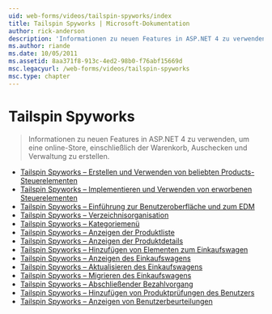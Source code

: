 ```yaml
---
uid: web-forms/videos/tailspin-spyworks/index
title: Tailspin Spyworks | Microsoft-Dokumentation
author: rick-anderson
description: 'Informationen zu neuen Features in ASP.NET 4 zu verwenden, um eine online-Store, einschließlich der Warenkorb, Auschecken und Verwaltung zu erstellen.'
ms.author: riande
ms.date: 10/05/2011
ms.assetid: 8aa371f8-913c-4ed2-98b0-f76abf15669d
msc.legacyurl: /web-forms/videos/tailspin-spyworks
msc.type: chapter
---
```

<a name="tailspin-spyworks"></a>Tailspin Spyworks
====================
> Informationen zu neuen Features in ASP.NET 4 zu verwenden, um eine online-Store, einschließlich der Warenkorb, Auschecken und Verwaltung zu erstellen.


- [Tailspin Spyworks – Erstellen und Verwenden von beliebten Products-Steuerelementen](tailspin-spyworks-creating-and-using-the-popular-products-control.md)
- [Tailspin Spyworks – Implementieren und Verwenden von erworbenen Steuerelementen](tailspin-spyworks-implementing-and-using-the-also-purchased-control.md)
- [Tailspin Spyworks – Einführung zur Benutzeroberfläche und zum EDM](tailspin-spyworks-intro-ui-and-edm.md)
- [Tailspin Spyworks – Verzeichnisorganisation](tailspin-spyworks-directory-organization.md)
- [Tailspin Spyworks – Kategoriemenü](tailspin-spyworks-category-menu.md)
- [Tailspin Spyworks – Anzeigen der Produktliste](tailspin-spyworks-display-the-product-list.md)
- [Tailspin Spyworks – Anzeigen der Produktdetails](tailspin-spyworks-display-per-product-details.md)
- [Tailspin Spyworks – Hinzufügen von Elementen zum Einkaufswagen](tailspin-spyworks-adding-items-to-the-shopping-cart.md)
- [Tailspin Spyworks – Anzeigen des Einkaufswagens](tailspin-spyworks-display-shopping-cart.md)
- [Tailspin Spyworks – Aktualisieren des Einkaufswagens](tailspin-spyworks-update-the-shopping-cart.md)
- [Tailspin Spyworks – Migrieren des Einkaufswagens](tailspin-spyworks-migrate-the-shopping-cart.md)
- [Tailspin Spyworks – Abschließender Bezahlvorgang](tailspin-spyworks-final-check-out.md)
- [Tailspin Spyworks – Hinzufügen von Produktprüfungen des Benutzers](tailspin-spyworks-adding-user-product-reviews.md)
- [Tailspin Spyworks – Anzeigen von Benutzerbeurteilungen](tailspin-spyworks-displaying-user-reviews.md)
